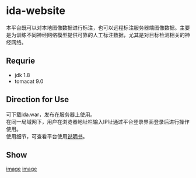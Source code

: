 # ida-website
本平台既可以对本地图像数据进行标注，也可以远程标注服务器端图像数据。主要是为训练不同神经网络模型提供可靠的人工标注数据，尤其是对目标检测相关的神经网络。
## Requrie
* jdk 1.8
* tomacat 9.0
## Direction for Use
可下载ida.war，发布在服务器上使用。<br>
在同一局域网下，用户在浏览器地址栏输入IP址通过平台登录界面登录后进行操作使用。<br>
使用细节，可查看平台使用[说明书](https://github.com/SmartImagingLab/ida-website/使用说明书.pdf)。
## Show
[image](https://github.com/SmartImagingLab/ida-website/tree/master/images/登录界面.jpg)
[image](https://github.com/SmartImagingLab/ida-website/tree/master/images/主界面.jpg)
